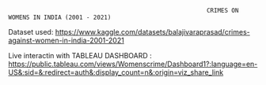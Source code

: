                                                             CRIMES ON WOMENS IN INDIA (2001 - 2021)















Dataset used:
https://www.kaggle.com/datasets/balajivaraprasad/crimes-against-women-in-india-2001-2021





Live interactin with TABLEAU DASHBOARD :
     https://public.tableau.com/views/Womenscrime/Dashboard1?:language=en-US&:sid=&:redirect=auth&:display_count=n&:origin=viz_share_link
